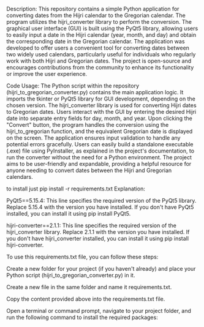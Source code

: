Description:
This repository contains a simple Python application for converting dates from the Hijri calendar to the Gregorian calendar. The program utilizes the hijri_converter library to perform the conversion. The graphical user interface (GUI) is built using the PyQt5 library, allowing users to easily input a date in the Hijri calendar (year, month, and day) and obtain the corresponding date in the Gregorian calendar. The application was developed to offer users a convenient tool for converting dates between two widely used calendars, particularly useful for individuals who regularly work with both Hijri and Gregorian dates. The project is open-source and encourages contributions from the community to enhance its functionality or improve the user experience.

Code Usage:
The Python script within the repository (hijri_to_gregorian_converter.py) contains the main application logic. It imports the tkinter or PyQt5 library for GUI development, depending on the chosen version. The hijri_converter library is used for converting Hijri dates to Gregorian dates. Users interact with the GUI by entering the desired Hijri date into separate entry fields for day, month, and year. Upon clicking the "Convert" button, the program handles the conversion using the hijri_to_gregorian function, and the equivalent Gregorian date is displayed on the screen. The application ensures input validation to handle any potential errors gracefully. Users can easily build a standalone executable (.exe) file using PyInstaller, as explained in the project's documentation, to run the converter without the need for a Python environment. The project aims to be user-friendly and expandable, providing a helpful resource for anyone needing to convert dates between the Hijri and Gregorian calendars.


 to install just pip install -r requirements.txt
 Explanation:

PyQt5==5.15.4: This line specifies the required version of the PyQt5 library. Replace 5.15.4 with the version you have installed. If you don't have PyQt5 installed, you can install it using pip install PyQt5.

hijri-converter==2.1.1: This line specifies the required version of the hijri_converter library. Replace 2.1.1 with the version you have installed. If you don't have hijri_converter installed, you can install it using pip install hijri-converter.

To use this requirements.txt file, you can follow these steps:

Create a new folder for your project (if you haven't already) and place your Python script (hijri_to_gregorian_converter.py) in it.

Create a new file in the same folder and name it requirements.txt.

Copy the content provided above into the requirements.txt file.

Open a terminal or command prompt, navigate to your project folder, and run the following command to install the required packages:
